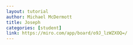 ```yaml
---
layout: tutorial
author: Michael McDermott
title: Joseph
categories: [student]
link: https://miro.com/app/board/o9J_lzWZXOQ=/
---
```

